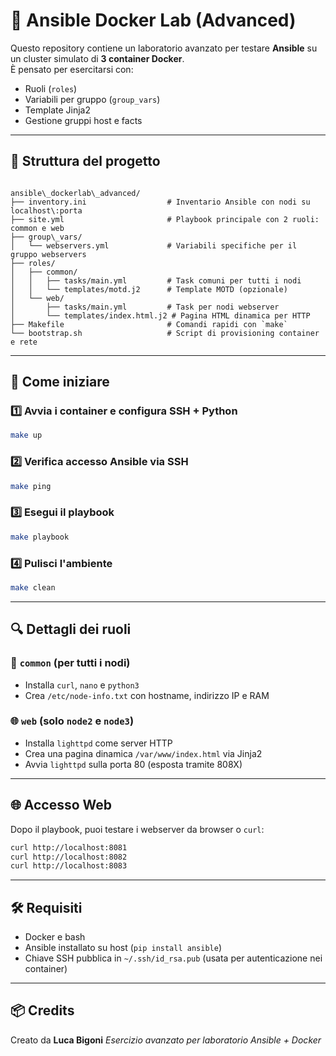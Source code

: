 # 🐳 Ansible Docker Lab (Advanced)

Questo repository contiene un laboratorio avanzato per testare **Ansible** su un cluster simulato di **3 container Docker**.  
È pensato per esercitarsi con:

- Ruoli (`roles`)
- Variabili per gruppo (`group_vars`)
- Template Jinja2
- Gestione gruppi host e facts

---

## 🧱 Struttura del progetto

```

ansible\_dockerlab\_advanced/
├── inventory.ini                  # Inventario Ansible con nodi su localhost\:porta
├── site.yml                       # Playbook principale con 2 ruoli: common e web
├── group\_vars/
│   └── webservers.yml             # Variabili specifiche per il gruppo webservers
├── roles/
│   ├── common/
│   │   ├── tasks/main.yml         # Task comuni per tutti i nodi
│   │   └── templates/motd.j2      # Template MOTD (opzionale)
│   └── web/
│       ├── tasks/main.yml         # Task per nodi webserver
│       └── templates/index.html.j2 # Pagina HTML dinamica per HTTP
├── Makefile                       # Comandi rapidi con `make`
└── bootstrap.sh                   # Script di provisioning container e rete

````

---

## 🚀 Come iniziare

### 1️⃣ Avvia i container e configura SSH + Python

```bash
make up
````

### 2️⃣ Verifica accesso Ansible via SSH

```bash
make ping
```

### 3️⃣ Esegui il playbook

```bash
make playbook
```

### 4️⃣ Pulisci l'ambiente

```bash
make clean
```

---

## 🔍 Dettagli dei ruoli

### 📁 `common` (per tutti i nodi)

* Installa `curl`, `nano` e `python3`
* Crea `/etc/node-info.txt` con hostname, indirizzo IP e RAM

### 🌐 `web` (solo `node2` e `node3`)

* Installa `lighttpd` come server HTTP
* Crea una pagina dinamica `/var/www/index.html` via Jinja2
* Avvia `lighttpd` sulla porta 80 (esposta tramite 808X)

---

## 🌐 Accesso Web

Dopo il playbook, puoi testare i webserver da browser o `curl`:

```bash
curl http://localhost:8081
curl http://localhost:8082
curl http://localhost:8083
```

---

## 🛠 Requisiti

* Docker e bash
* Ansible installato su host (`pip install ansible`)
* Chiave SSH pubblica in `~/.ssh/id_rsa.pub`
  (usata per autenticazione nei container)

---

## 📦 Credits

Creato da **Luca Bigoni**
*Esercizio avanzato per laboratorio Ansible + Docker*

```
